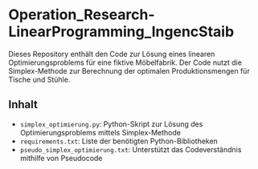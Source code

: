 # Operation_Research-LinearProgramming_IngencStaib

Dieses Repository enthält den Code zur Lösung eines linearen Optimierungsproblems für eine fiktive Möbelfabrik. Der Code nutzt die Simplex-Methode zur Berechnung der optimalen Produktionsmengen für Tische und Stühle.

## Inhalt

- `simplex_optimierung.py`: Python-Skript zur Lösung des Optimierungsproblems mittels Simplex-Methode
- `requirements.txt`: Liste der benötigten Python-Bibliotheken
- `pseudo_simplex_optimierung.txt`: Unterstützt das Codeverständnis mithilfe von Pseudocode

